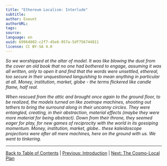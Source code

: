 ```yaml
---
title: "Ethereum Localism: Interlude"
subtitle: 
author: Exeunt
authorURL: 
tags: 
source: 
language: en
uuid: 69964802-c2f7-45e6-957a-5df756744811
license: CC BY-SA 4.0
---
```

_So we worshipped at the altar of model. It was like blowing the dust from the cover an old book that no one had bothered to engage, assuming it was all written, only to open it and find that the words were unsettled, ethereal, too secure in their unquestioned languishing to mean anything in particular at all. Money, institution, market, globe - the terms flickered like candle flame, half real._

_When rescued from the attic and brought once again to the ground floor, to be realized, the models turned on like zoetrope machines, shooting out tethers to bring the surround along in their uncanny circles. They were entangled, creating, in their abstraction, material effects (maybe they were more material for being abstract). Down from their throne, they seemed eager for play, for new games of reciprocity with the world in its gossiping momentum. Money, institution, market, globe.. these kaleidoscope projections were after all mere machines, here on the ground with us. We went to tinkering._

---

[Back to Table of Contents](https://claude.ai/chat/ethereum-localism-toc) | [Previous: Introduction](https://claude.ai/chat/ethereum-localism-introduction) | [Next: The Cosmo-Local Plan](https://claude.ai/chat/ethereum-localism-cosmo-local-plan)